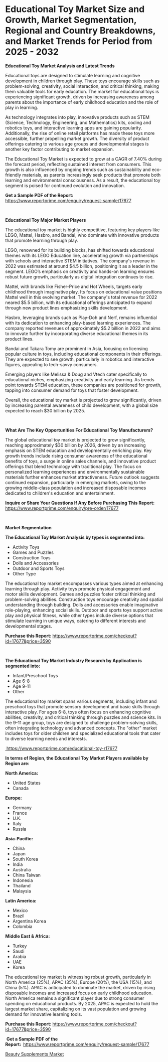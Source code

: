 <p><h1>Educational Toy Market Size and Growth, Market Segmentation, Regional and Country Breakdowns, and Market Trends for Period from 2025 -  2032</h1></p><p><strong>Educational Toy Market Analysis and Latest Trends</strong></p>
<p><p>Educational toys are designed to stimulate learning and cognitive development in children through play. These toys encourage skills such as problem-solving, creativity, social interaction, and critical thinking, making them valuable tools for early education. The market for educational toys is experiencing significant growth, driven by increasing awareness among parents about the importance of early childhood education and the role of play in learning.</p><p>As technology integrates into play, innovative products such as STEM (Science, Technology, Engineering, and Mathematics) kits, coding and robotics toys, and interactive learning apps are gaining popularity. Additionally, the rise of online retail platforms has made these toys more accessible, further propelling market growth. The diversity of product offerings catering to various age groups and developmental stages is another key factor contributing to market expansion.</p><p>The Educational Toy Market is expected to grow at a CAGR of 7.40% during the forecast period, reflecting sustained interest from consumers. This growth is also influenced by ongoing trends such as sustainability and eco-friendly materials, as parents increasingly seek products that promote both learning and environmental consciousness. As a result, the educational toy segment is poised for continued evolution and innovation.</p></p>
<p><strong>Get a Sample PDF of the Report:&nbsp;</strong> <a href="https://www.reportprime.com/enquiry/request-sample/17677?utm_campaign=2467&utm_medium=2&utm_source=Github&utm_content=ia&utm_term=18032025&utm_id=educational-toy">https://www.reportprime.com/enquiry/request-sample/17677</a></p>
<p>&nbsp;</p>
<p><strong>Educational Toy Major Market Players</strong></p>
<p><p>The educational toy market is highly competitive, featuring key players like LEGO, Mattel, Hasbro, and Bandai, who dominate with innovative products that promote learning through play. </p><p>LEGO, renowned for its building blocks, has shifted towards educational themes with its LEGO Education line, accelerating growth via partnerships with schools and interactive STEM initiatives. The company's revenue in 2022 was estimated at around $4.5 billion, positioning it as a leader in the segment. LEGO’s emphasis on creativity and hands-on learning ensures robust future growth, particularly as digital integration continues to rise.</p><p>Mattel, with brands like Fisher-Price and Hot Wheels, targets early childhood through imaginative play. Its focus on educational value positions Mattel well in this evolving market. The company's total revenue for 2022 neared $5.5 billion, with its educational offerings anticipated to expand through new product lines emphasizing skills development.</p><p>Hasbro, leveraging brands such as Play-Doh and Nerf, remains influential with its dedication to enhancing play-based learning experiences. The company reported revenues of approximately $5.2 billion in 2022 and aims to innovate further by incorporating diverse educational themes in its product lines.</p><p>Bandai and Takara Tomy are prominent in Asia, focusing on licensing popular culture in toys, including educational components in their offerings. They are expected to see growth, particularly in robotics and interactive figures, appealing to tech-savvy consumers.</p><p>Emerging players like Melissa & Doug and Vtech cater specifically to educational niches, emphasizing creativity and early learning. As trends point towards STEM education, these companies are positioned for growth, tapping into consumer demand for toys that foster development.</p><p>Overall, the educational toy market is projected to grow significantly, driven by increasing parental awareness of child development, with a global size expected to reach $30 billion by 2025.</p></p>
<p>&nbsp;</p>
<p><strong>What Are The Key Opportunities For Educational Toy Manufacturers?</strong></p>
<p><p>The global educational toy market is projected to grow significantly, reaching approximately $30 billion by 2026, driven by an increasing emphasis on STEM education and developmentally enriching play. Key growth trends include rising consumer awareness of the educational benefits of toys, a surge in online sales channels, and innovative product offerings that blend technology with traditional play. The focus on personalized learning experiences and environmentally sustainable materials further enhances market attractiveness. Future outlook suggests continued expansion, particularly in emerging markets, owing to the growing middle-class population and increased disposable incomes dedicated to children's education and entertainment.</p></p>
<p><strong>Inquire or Share Your Questions If Any Before Purchasing This Report:</strong> <a href="https://www.reportprime.com/enquiry/pre-order/17677?utm_campaign=2467&utm_medium=2&utm_source=Github&utm_content=ia&utm_term=18032025&utm_id=educational-toy">https://www.reportprime.com/enquiry/pre-order/17677</a></p>
<p>&nbsp;</p>
<p><strong>Market Segmentation</strong></p>
<p><strong>The Educational Toy Market Analysis by types is segmented into:</strong></p>
<p><ul><li>Activity Toys</li><li>Games and Puzzles</li><li>Construction Toys</li><li>Dolls and Accessories</li><li>Outdoor and Sports Toys</li><li>Other Type</li></ul></p>
<p><p>The educational toy market encompasses various types aimed at enhancing learning through play. Activity toys promote physical engagement and motor skills development. Games and puzzles foster critical thinking and problem-solving abilities. Construction toys encourage creativity and spatial understanding through building. Dolls and accessories enable imaginative role-playing, enhancing social skills. Outdoor and sports toys support active play and physical fitness, while other types include diverse options that stimulate learning in unique ways, catering to different interests and developmental stages.</p></p>
<p><strong>Purchase this Report:&nbsp;</strong><a href="https://www.reportprime.com/checkout?id=17677&price=3590&utm_campaign=2467&utm_medium=2&utm_source=Github&utm_content=ia&utm_term=18032025&utm_id=educational-toy">https://www.reportprime.com/checkout?id=17677&price=3590</a></p>
<p>&nbsp;</p>
<p><strong>The Educational Toy Market Industry Research by Application is segmented into:</strong></p>
<p><ul><li>Infant/Preschool Toys</li><li>Age 6-8</li><li>Age 9-11</li><li>Other</li></ul></p>
<p><p>The educational toy market spans various segments, including infant and preschool toys that promote sensory development and basic skills through interactive play. For ages 6-8, toys often focus on enhancing cognitive abilities, creativity, and critical thinking through puzzles and science kits. In the 9-11 age group, toys are designed to challenge problem-solving skills, often integrating technology and advanced concepts. The "other" market includes toys for older children and specialized educational tools that cater to diverse learning needs and interests.</p></p>
<p><a href="https://www.reportprime.com/educational-toy-r17677?utm_campaign=2467&utm_medium=2&utm_source=Github&utm_content=ia&utm_term=18032025&utm_id=educational-toy">&nbsp;https://www.reportprime.com/educational-toy-r17677</a></p>
<p><strong>In terms of Region, the Educational Toy Market Players available by Region are:</strong></p>
<p>
    <p> <strong> North America: </strong>
        <ul>
            <li>United States</li>
            <li>Canada</li>
        </ul>
        </p> 
    <p> <strong> Europe: </strong>
        <ul>
            <li>Germany</li>
            <li>France</li>
            <li>U.K.</li>
            <li>Italy</li>
            <li>Russia</li>
        </ul>
        </p> 
    <p> <strong> Asia-Pacific: </strong>
        <ul>
            <li>China</li>
            <li>Japan</li>
            <li>South Korea</li>
            <li>India</li>
            <li>Australia</li>
            <li>China Taiwan</li>
            <li>Indonesia</li>
            <li>Thailand</li>
            <li>Malaysia</li>
        </ul>
        </p> 
    <p> <strong> Latin America: </strong>
        <ul>
            <li>Mexico</li>
            <li>Brazil</li>
            <li>Argentina Korea</li>
            <li>Colombia</li>
        </ul>
        </p> 
    <p> <strong> Middle East & Africa: </strong>
        <ul>
            <li>Turkey</li>
            <li>Saudi</li>
            <li>Arabia</li>
            <li>UAE</li>
            <li>Korea</li>
        </ul>
    </p>
    </p>
<p><p>The educational toy market is witnessing robust growth, particularly in North America (25%), APAC (35%), Europe (20%), the USA (15%), and China (5%). APAC is anticipated to dominate the market, driven by rising disposable incomes and increased focus on early childhood education. North America remains a significant player due to strong consumer spending on educational products. By 2025, APAC is expected to hold the largest market share, capitalizing on its vast population and growing demand for innovative learning tools.</p></p>
<p><strong>Purchase this Report: </strong><a href="https://www.reportprime.com/checkout?id=17677&price=3590&utm_campaign=2467&utm_medium=2&utm_source=Github&utm_content=ia&utm_term=18032025&utm_id=educational-toy">https://www.reportprime.com/checkout?id=17677&price=3590</a></p>
<p>&nbsp;<strong>Get a Sample PDF of the Report:&nbsp;&nbsp;</strong><a href="https://www.reportprime.com/enquiry/request-sample/17677?utm_campaign=2467&utm_medium=2&utm_source=Github&utm_content=ia&utm_term=18032025&utm_id=educational-toy">https://www.reportprime.com/enquiry/request-sample/17677</a></p>
<p><strong></strong></p>
<p><p><a href="https://github.com/WashimHussain441/Market-Research-Report-List-2/blob/main/beauty-supplements-market.md?utm_campaign=2467&utm_medium=2&utm_source=Github&utm_content=ia&utm_term=18032025&utm_id=educational-toy">Beauty Supplements Market</a></p></p>